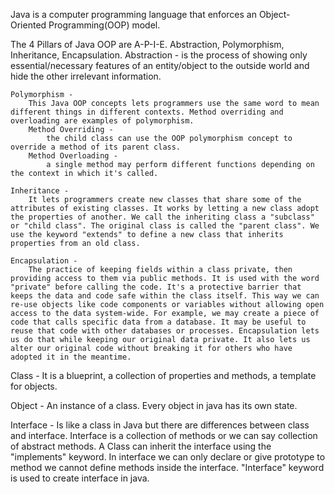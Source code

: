 Java is a computer programming language that enforces an Object-Oriented Programming(OOP) model.

The 4 Pillars of Java OOP are A-P-I-E. Abstraction, Polymorphism, Inheritance, Encapsulation. 
    Abstraction - 
        is the process of showing only essential/necessary features of an entity/object to the outside world and hide the other irrelevant information. 
    
    Polymorphism - 
        This Java OOP concepts lets programmers use the same word to mean different things in different contexts. Method overriding and overloading are examples of polymorphism. 
        Method Overriding -
            the child class can use the OOP polymorphism concept to override a method of its parent class.
        Method Overloading -
            a single method may perform different functions depending on the context in which it's called. 
    
    Inheritance -
        It lets programmers create new classes that share some of the attributes of existing classes. It works by letting a new class adopt the properties of another. We call the inheriting class a "subclass" or "child class". The original class is called the "parent class". We use the keyword "extends" to define a new class that inherits properties from an old class.

    Encapsulation -
        The practice of keeping fields within a class private, then providing access to them via public methods. It is used with the word "private" before calling the code. It's a protective barrier that keeps the data and code safe within the class itself. This way we can re-use objects like code components or variables without allowing open access to the data system-wide. For example, we may create a piece of code that calls specific data from a database. It may be useful to reuse that code with other databases or processes. Encapsulation lets us do that while keeping our original data private. It also lets us alter our original code without breaking it for others who have adopted it in the meantime.

Class - 
    It is a blueprint, a collection of properties and methods, a template for objects. 

Object - 
    An instance of a class. Every object in java has its own state. 

Interface -
    Is like a class in Java but there are differences between class and interface. Interface is a collection of methods or we can say collection of abstract methods. A Class can inherit the interface using the "implements" keyword. In interface we can only declare or give prototype to method we cannot define methods inside the interface. "Interface" keyword is used to create interface in java. 